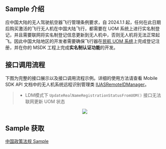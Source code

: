 ## Sample 介绍

应中国大陆的无人驾驶航空器飞行管理条例要求，自 2024.1.1 起，任何在此日期后购买激活的飞行无人机在中国大陆飞行，都需要在 UOM 系统上进行实名制登记，并且需要联网将实名制登记信息更新到无人机中，否则无人机将无法正常起飞。因此中国大陆地区的开发者需要确保飞行器在[民航 UOM 系统](https://uom.caac.gov.cn/#/login)上完成登记注册，并在你的 MSDK 工程上完成**实名制认证功能**的开发。


## 接口调用流程

下图为完整的接口展示以及接口调用流程示例。详细的使用方法请查看 Mobile SDK API 文档中的无人机系统远程识别管理类 [IUASRemoteIDManager](https://developer.dji.com/cn/api-reference-v5/android-api/Components/IUASRemoteIDManager/IUASRemoteIDManager.html)。 

> * LDM模式下 `UpdateRealNameRegistrationStatusFromUOM()` 接口无法联网更新 UOM 状态

<div>
<div align=center>
<img src="https://terra-1-g.djicdn.com/71a7d383e71a4fb8887a310eb746b47f/msdk/Documentation/5.8/compliance-cn-realname.png" style="width:auto"/>
</div>
</div>

## Sample 获取

[中国政策法规 Sample](https://github.com/dji-sdk/Mobile-SDK-Android-V5/blob/dev-sdk-main/SampleCode-V5/android-sdk-v5-sample/src/main/java/dji/sampleV5/aircraft/pages/UASChinaFragment.kt)
